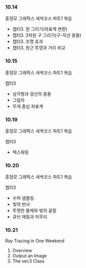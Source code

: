 ### 10.14

홍정모 그래픽스 새싹코스 파트1 복습

- 챕터3. 원 그리기(좌표계 변환)
- 챕터3. 3차원 구 그리기(구-직선 충돌)
- 챕터3. 조명 효과
- 챕터3. 원근 투영과 거리 비교

### 10.15

홍정모 그래픽스 새싹코스 파트1 복습

챕터3

- 삼각형과 광선의 충돌
- 그림자
- 무게 중심 좌표계

### 10.19

홍정모 그래픽스 새싹코스 파트1 복습

챕터3

- 텍스춰링

### 10.20

홍정모 그래픽스 새싹코스 파트1 복습

챕터3

- 수퍼 샘플링
- 빛의 반사
- 투명한 물체와 빛의 굴절
- 큐브 매핑과 마무리

### 10.21

Ray Tracing in One Weekend

1. Overview
2. Output an Image
3. The vec3 Class
